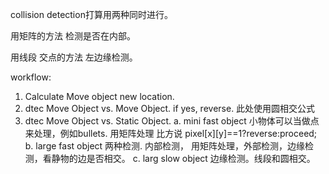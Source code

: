 collision detection打算用两种同时进行。

用矩阵的方法 检测是否在内部。


用线段 交点的方法 左边缘检测。

workflow:
1. Calculate Move object new location.
2. dtec Move Object vs. Move Object. if yes, reverse. 此处使用圆相交公式
3. dtec Move Object vs. Static Object. 
  a. mini fast object 小物体可以当做点来处理，例如bullets. 用矩阵处理 比方说 pixel[x][y]==1?reverse:proceed;
  b. large fast object 两种检测. 内部检测， 用矩阵处理，外部检测，边缘检测，看静物的边是否相交。
  c. larg slow object 边缘检测。线段和圆相交。
